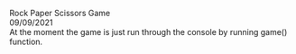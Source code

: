 Rock Paper Scissors Game<BR>
09/09/2021<BR>
At the moment the game is just run through the console by running game() function.
